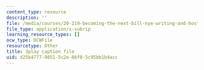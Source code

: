 ```yaml
---
content_type: resource
description: ''
file: /media/courses/20-219-becoming-the-next-bill-nye-writing-and-hosting-the-educational-show-january-iap-2015/d25b477798515c2e86f05c95bb1b4acc_ViSVJJoo7nE.vtt
file_type: application/x-subrip
learning_resource_types: []
ocw_type: OCWFile
resourcetype: Other
title: 3play caption file
uid: d25b4777-9851-5c2e-86f0-5c95bb1b4acc
---
```

